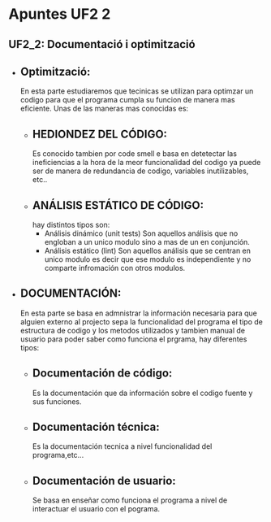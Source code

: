 # Apuntes UF2 2
## UF2_2: Documentació i optimització
- Optimització:
    -- 
    En esta parte estudiaremos que tecinicas se utilizan para optimzar un codigo para que el programa cumpla su funcion de manera mas eficiente.
    Unas de las maneras mas conocidas es:
    - HEDIONDEZ DEL CÓDIGO:
         --
         Es conocido tambien por code smell
         e basa en detetectar las ineficiencias a la hora de la meor funcionalidad del codigo ya puede ser de manera de redundancia de codigo, variables inutilizables, etc..
    - ANÁLISIS ESTÁTICO DE CÓDIGO:
        --
        hay distintos tipos son:
        - Análisis dinámico (unit tests)
                Son aquellos análisis que no engloban a un unico modulo sino a mas de un en conjunción.
        - Análisis estático (lint)
            Son aquellos análisis que se centran en unico modulo es decir que ese modulo es independiente y no comparte infromación con otros modulos.

- DOCUMENTACIÓN:
   --
    En esta parte se basa en admnistrar la información necesaria para que alguien externo al projecto sepa la funcionalidad del programa el tipo de estructura de codigo y los metodos utilizados y tambien manual de usuario para poder saber como funciona el prgrama, hay diferentes tipos:
    - Documentación de código:
        --
        Es la documentación que da información sobre el codigo fuente y sus funciones.
            
    - Documentación técnica:
        --
        Es la documentación tecnica a nivel funcionalidad del programa,etc...
    - Documentación de usuario: 
        --
        Se basa en enseñar como funciona el programa  a nivel de interactuar el usuario con el pograma.
